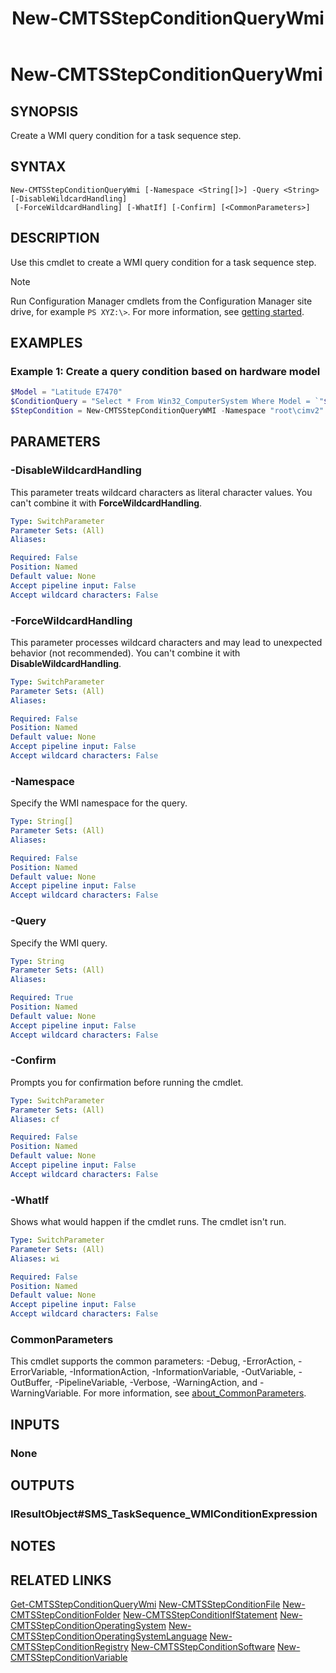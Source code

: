 ﻿---
description: Create a WMI query condition for a task sequence step
external help file: AdminUI.PS.dll-Help.xml
Module Name: ConfigurationManager
ms.date: 10/28/2020
schema: 2.0.0
title: New-CMTSStepConditionQueryWmi
---

# New-CMTSStepConditionQueryWmi

## SYNOPSIS
Create a WMI query condition for a task sequence step.

## SYNTAX

```
New-CMTSStepConditionQueryWmi [-Namespace <String[]>] -Query <String> [-DisableWildcardHandling]
 [-ForceWildcardHandling] [-WhatIf] [-Confirm] [<CommonParameters>]
```

## DESCRIPTION
Use this cmdlet to create a WMI query condition for a task sequence step.

> [!NOTE]
> Run Configuration Manager cmdlets from the Configuration Manager site drive, for example `PS XYZ:\>`. For more information, see [getting started](/powershell/sccm/overview).

## EXAMPLES

### Example 1: Create a query condition based on hardware model

```powershell
$Model = "Latitude E7470"
$ConditionQuery = "Select * From Win32_ComputerSystem Where Model = `"$Model`""
$StepCondition = New-CMTSStepConditionQueryWMI -Namespace "root\cimv2" -Query $ConditionQuery
```

## PARAMETERS

### -DisableWildcardHandling
This parameter treats wildcard characters as literal character values. You can't combine it with **ForceWildcardHandling**.

```yaml
Type: SwitchParameter
Parameter Sets: (All)
Aliases:

Required: False
Position: Named
Default value: None
Accept pipeline input: False
Accept wildcard characters: False
```

### -ForceWildcardHandling
This parameter processes wildcard characters and may lead to unexpected behavior (not recommended). You can't combine it with **DisableWildcardHandling**.

```yaml
Type: SwitchParameter
Parameter Sets: (All)
Aliases:

Required: False
Position: Named
Default value: None
Accept pipeline input: False
Accept wildcard characters: False
```

### -Namespace
Specify the WMI namespace for the query.

```yaml
Type: String[]
Parameter Sets: (All)
Aliases:

Required: False
Position: Named
Default value: None
Accept pipeline input: False
Accept wildcard characters: False
```

### -Query
Specify the WMI query.

```yaml
Type: String
Parameter Sets: (All)
Aliases:

Required: True
Position: Named
Default value: None
Accept pipeline input: False
Accept wildcard characters: False
```

### -Confirm
Prompts you for confirmation before running the cmdlet.

```yaml
Type: SwitchParameter
Parameter Sets: (All)
Aliases: cf

Required: False
Position: Named
Default value: None
Accept pipeline input: False
Accept wildcard characters: False
```

### -WhatIf
Shows what would happen if the cmdlet runs. The cmdlet isn't run.

```yaml
Type: SwitchParameter
Parameter Sets: (All)
Aliases: wi

Required: False
Position: Named
Default value: None
Accept pipeline input: False
Accept wildcard characters: False
```

### CommonParameters
This cmdlet supports the common parameters: -Debug, -ErrorAction, -ErrorVariable, -InformationAction, -InformationVariable, -OutVariable, -OutBuffer, -PipelineVariable, -Verbose, -WarningAction, and -WarningVariable. For more information, see [about_CommonParameters](http://go.microsoft.com/fwlink/?LinkID=113216).

## INPUTS

### None

## OUTPUTS

### IResultObject#SMS_TaskSequence_WMIConditionExpression

## NOTES

## RELATED LINKS

[Get-CMTSStepConditionQueryWmi](Get-CMTSStepConditionQueryWmi.md)
[New-CMTSStepConditionFile](New-CMTSStepConditionFile.md)
[New-CMTSStepConditionFolder](New-CMTSStepConditionFolder.md)
[New-CMTSStepConditionIfStatement](New-CMTSStepConditionIfStatement.md)
[New-CMTSStepConditionOperatingSystem](New-CMTSStepConditionOperatingSystem.md)
[New-CMTSStepConditionOperatingSystemLanguage](New-CMTSStepConditionOperatingSystemLanguage.md)
[New-CMTSStepConditionRegistry](New-CMTSStepConditionRegistry.md)
[New-CMTSStepConditionSoftware](New-CMTSStepConditionSoftware.md)
[New-CMTSStepConditionVariable](New-CMTSStepConditionVariable.md)
